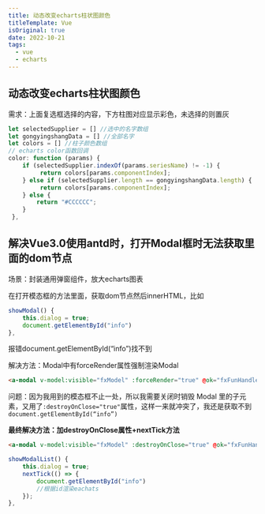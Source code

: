 ```yaml
---
title: 动态改变echarts柱状图颜色
titleTemplate: Vue
isOriginal: true
date: 2022-10-21
tags:
  - vue
  - echarts
---
```


## 动态改变echarts柱状图颜色

需求：上面复选框选择的内容，下方柱图对应显示彩色，未选择的则置灰

```jsx
let selectedSupplier = [] //选中的名字数组
let gongyingshangData = [] //全部名字
let colors = [] //柱子颜色数组
// echarts color函数回调
color: function (params) {
	if (selectedSupplier.indexOf(params.seriesName) != -1) {
	     return colors[params.componentIndex];  
	} else if (selectedSupplier.length == gongyingshangData.length) {     
	     return colors[params.componentIndex];   
	} else {
	    return "#CCCCCC";  
	}
 },
```

## 解决Vue3.0使用antd时，打开Modal框时无法获取里面的dom节点

场景：封装通用弹窗组件，放大echarts图表

在打开模态框的方法里面，获取dom节点然后innerHTML，比如

```js
showModal() {
    this.dialog = true;        
	document.getElementById("info") 
},
```

报错document.getElementById(“info”)找不到

解决方法：Modal中有forceRender属性强制渲染Modal

```html
<a-modal v-model:visible="fxModel" :forceRender="true" @ok="fxFunHandleOk" title="查看" width="900px" >
```

问题：因为我用到的模态框不止一处，所以我需要关闭时销毁 Modal 里的子元素，又用了`:destroyOnClose="true"`属性，这样一来就冲突了，我还是获取不到 `document.getElementById(“info”)`

**最终解决方法：加destroyOnClose属性+nextTick方法**

```html
<a-modal v-model:visible="fxModel" :destroyOnClose="true" @ok="fxFunHandleOk" title="查看" width="900px" >
```

```jsx
showModalList() {
    this.dialog = true;      
    nextTick(() => {
		document.getElementById("info")
		//根据id渲染eachats     
	});  
},
```

